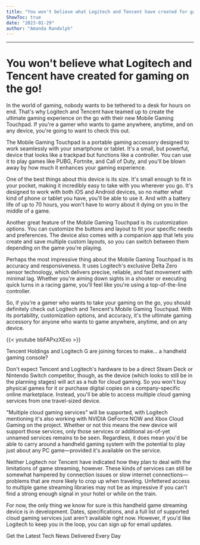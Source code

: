 ```yaml
---
title: "You won't believe what Logitech and Tencent have created for gaming on the go!"
ShowToc: true 
date: "2023-01-29"
author: "Amanda Randolph"
---
```

*****
# You won't believe what Logitech and Tencent have created for gaming on the go!

In the world of gaming, nobody wants to be tethered to a desk for hours on end. That's why Logitech and Tencent have teamed up to create the ultimate gaming experience on the go with their new Mobile Gaming Touchpad. If you're a gamer who wants to game anywhere, anytime, and on any device, you're going to want to check this out.

The Mobile Gaming Touchpad is a portable gaming accessory designed to work seamlessly with your smartphone or tablet. It's a small, but powerful, device that looks like a trackpad but functions like a controller. You can use it to play games like PUBG, Fortnite, and Call of Duty, and you'll be blown away by how much it enhances your gaming experience.

One of the best things about this device is its size. It's small enough to fit in your pocket, making it incredibly easy to take with you wherever you go. It's designed to work with both iOS and Android devices, so no matter what kind of phone or tablet you have, you'll be able to use it. And with a battery life of up to 70 hours, you won't have to worry about it dying on you in the middle of a game.

Another great feature of the Mobile Gaming Touchpad is its customization options. You can customize the buttons and layout to fit your specific needs and preferences. The device also comes with a companion app that lets you create and save multiple custom layouts, so you can switch between them depending on the game you're playing.

Perhaps the most impressive thing about the Mobile Gaming Touchpad is its accuracy and responsiveness. It uses Logitech's exclusive Delta Zero sensor technology, which delivers precise, reliable, and fast movement with minimal lag. Whether you're aiming down sights in a shooter or executing quick turns in a racing game, you'll feel like you're using a top-of-the-line controller.

So, if you're a gamer who wants to take your gaming on the go, you should definitely check out Logitech and Tencent's Mobile Gaming Touchpad. With its portability, customization options, and accuracy, it's the ultimate gaming accessory for anyone who wants to game anywhere, anytime, and on any device.

{{< youtube bbFAPxzXExo >}} 




Tencent Holdings and Logitech G are joining forces to make... a handheld gaming console?

 

Don't expect Tencent and Logitech's hardware to be a direct Steam Deck or Nintendo Switch competitor, though, as the device (which looks to still be in the planning stages) will act as a hub for cloud gaming. So you won't buy physical games for it or purchase digital copies on a company-specific online marketplace. Instead, you'll be able to access multiple cloud gaming services from one travel-sized device.

 

"Multiple cloud gaming services" will be supported, with Logitech mentioning it's also working with NVIDIA GeForce NOW and Xbox Cloud Gaming on the project. Whether or not this means the new device will support those services, only those services or additional as-of-yet unnamed services remains to be seen. Regardless, it does mean you'd be able to carry around a handheld gaming system with the potential to play just about any PC game—provided it's available on the service.

 

Neither Logitech nor Tencent have indicated how they plan to deal with the limitations of game streaming, however. These kinds of services can still be somewhat hampered by connection issues or slow internet connections—problems that are more likely to crop up when traveling. Unfettered access to multiple game streaming libraries may not be as impressive if you can't find a strong enough signal in your hotel or while on the train.

 

For now, the only thing we know for sure is this handheld game streaming device is in development. Dates, specifications, and a full list of supported cloud gaming services just aren't available right now. However, if you'd like Logitech to keep you in the loop, you can sign up for email updates.

 

Get the Latest Tech News Delivered Every Day



